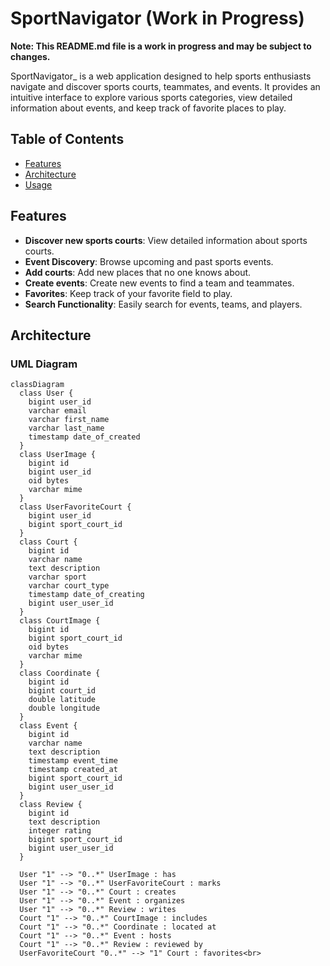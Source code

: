 # SportNavigator (Work in Progress)

**Note: This README.md file is a work in progress and may be subject to changes.**

SportNavigator_ is a web application designed to help sports enthusiasts navigate and discover sports courts, teammates, and events. It provides an intuitive interface to explore various sports categories, view detailed information about events, and keep track of favorite places to play.

## Table of Contents
- [Features](#features)
- [Architecture](#architecture)
- [Usage](#usage)

    
## Features
- **Discover new sports courts**: View detailed information about sports courts.
- **Event Discovery**: Browse upcoming and past sports events.
- **Add courts**: Add new places that no one knows about.
- **Create events**: Create new events to find a team and teammates.
- **Favorites**: Keep track of your favorite field to play.
- **Search Functionality**: Easily search for events, teams, and players.          


## Architecture

### UML Diagram

```mermaid
classDiagram
  class User {
    bigint user_id
    varchar email
    varchar first_name
    varchar last_name
    timestamp date_of_created
  }
  class UserImage {
    bigint id
    bigint user_id
    oid bytes
    varchar mime
  }
  class UserFavoriteCourt {
    bigint user_id
    bigint sport_court_id
  }
  class Court {
    bigint id
    varchar name
    text description
    varchar sport
    varchar court_type
    timestamp date_of_creating
    bigint user_user_id
  }
  class CourtImage {
    bigint id
    bigint sport_court_id
    oid bytes
    varchar mime
  }
  class Coordinate {
    bigint id
    bigint court_id
    double latitude
    double longitude
  }
  class Event {
    bigint id
    varchar name
    text description
    timestamp event_time
    timestamp created_at
    bigint sport_court_id
    bigint user_user_id
  }
  class Review {
    bigint id
    text description
    integer rating
    bigint sport_court_id
    bigint user_user_id
  }

  User "1" --> "0..*" UserImage : has
  User "1" --> "0..*" UserFavoriteCourt : marks
  User "1" --> "0..*" Court : creates
  User "1" --> "0..*" Event : organizes
  User "1" --> "0..*" Review : writes
  Court "1" --> "0..*" CourtImage : includes
  Court "1" --> "0..*" Coordinate : located at
  Court "1" --> "0..*" Event : hosts
  Court "1" --> "0..*" Review : reviewed by
  UserFavoriteCourt "0..*" --> "1" Court : favorites<br>
  


  

